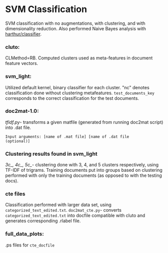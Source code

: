 # SVM Classification
SVM classification with no augmentations, with clustering, and with dimensionality reduction. Also performed Naive Bayes analysis with [harthur/classifier](https://github.com/harthur/classifier).

### cluto: 
CLMethod=RB. Computed clusters used as meta-features in document feature vectors. 

### svm_light:
Utilized default kernel, binary classifier for each cluster. 
"nc" denotes classification done without clustering metafeatures. 
<code>test_documents_key</code> corresponds to the correct classification for the test documents. 

### doc2mat-1.0:
*tfidf.py*- transforms a given matfile (generated from running doc2mat script) into .dat file.

  <code>Input arguments: [name of .mat file] [name of .dat file (optional)]</code>

### Clustering results found in svm_light
*3c_, 4c_, 5c_*- clustering done with 3, 4, and 5 clusters respectively, using TF-IDF of trigrams. Training documents put into groups based on 
clustering performed with only the training documents (as opposed to with the testing docs). 

### cte files
Classification performed with larger data set, using <code>categorized_text_edited.txt</code>.
<code>doc2mat_cte.py</code>- converts <code>categorized_text_edited.txt</code> into docfile compatible with cluto and generates corresponding .rlabel file. 

### full_data_plots:
.ps files for <code>cte_docfile</code>
